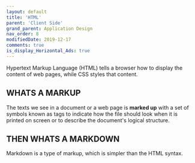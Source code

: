 ```yaml
---
layout: default
title: 'HTML'
parent: 'Client Side'
grand_parent: Application Design
nav_order: 8
modifiedDate: 2019-12-17
comments: true
is_display_Horizontal_Ads: true
---
```


Hypertext Markup Language (HTML) tells a browser how to display the content of web pages, while CSS styles that content.

## WHATS A MARKUP
The texts we see in a document or a web page is **marked up** with a set of symbols known as tags to indicate how the file should look when it is printed on screen or to describe the document's logical structure.

## THEN WHATS A MARKDOWN
Markdown is a type of markup, which is simpler than the HTML syntax. 

    